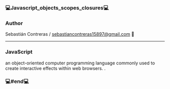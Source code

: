 ### 💻Javascript_objects_scopes_closures💻

### Author

Sebastián Contreras / sebastiancontreras15897@gmail.com 📧

--------------------------------------------------------
### JavaScript

an object-oriented computer programming language commonly used to create interactive effects within web browsers.
.

### 💻#end💻
